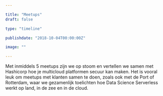 ```yaml
---

title: "Meetups"
draft: false

type: "timeline"

publishdate: "2018-10-04T00:00:00Z"

image: ""

---
```


Met inmiddels 5 meetups zijn we op stoom en vertellen we samen met Hashicorp hoe je multicloud platformen secuur kan maken. Het is vooral leuk om meetups met klanten samen te doen, zoals ook met de Port of Rotterdam, waar we gezamenlijk toelichten hoe Data Science Serverless werkt op land, in de zee en in de cloud.
